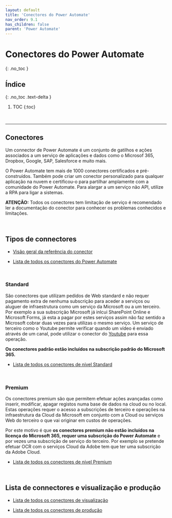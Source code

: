 ```yaml
---
layout: default
title: 'Conectores do Power Automate'
nav_order: 9.1
has_children: false
parent: 'Power Automate'
---
```


# Conectores do Power Automate
{: .no_toc }


## Índice
{: .no_toc .text-delta }

1. TOC
{:toc}

<br/>

---

## Conectores

Um connector de Power Automate é um conjunto de gatilhos e ações associados a um serviço de aplicações e dados como o Microsof 365, Dropbox, Google, SAP, Salesforce e muito mais.

O Power Automate tem mais de 1000 conectores certificados e pré-construídos. Também pode criar um conector personalizado para qualquer aplicação na nuvem e certificou-o para partilhar amplamente com a comunidade do Power Automate. Para alargar a um serviço não API, utilize a RPA para ligar a sistemas.


**ATENÇÃO:** Todos os conectores tem limitação de serviço é recomendado ler a documentação do conector para conhecer os problemas conhecidos e limitações.

<br/>

## Tipos de connectores


- [Visão geral da referência do conector](https://learn.microsoft.com/en-us/connectors/connector-reference/)

- [Lista de todos os conectores do Power Automate](https://learn.microsoft.com/en-us/connectors/connector-reference/connector-reference-powerautomate-connectors)

<br/>

### Standard

São conectores que utilizam pedidos de Web standard e não requer pagamento extra de nenhuma subscrição para aceder a serviços ou aluguer de infraestrutura como um serviço da Microsoft ou a um terceiro. Por exemplo a sua subscrição Microsoft já inlcui SharePoint Online e Microsoft Forms, já esta a pagar por estes serviços assim não faz sentido a Microsoft cobrar duas vezes para utilizas o mesmo serviço. Um serviço de terceiro como o Youtube permite verificar quando um vídeo é enviado através de um canal, pode utilizar o conector do [Youtube](https://learn.microsoft.com/en-us/connectors/youtube/) para essa operação.


**Os conectores padrão estão incluídos na subscrição padrão do Microsoft 365.**

- [Lista de todos os conectores de nível Standard](https://learn.microsoft.com/en-us/connectors/connector-reference/connector-reference-standard-connectors)


<br/>

### Premium

Os conectores premium são que permitem efetuar ações avançadas como inserir, modificar, apagar registos numa base de dados na cloud ou no local. Estas operações requer o acesso a subscrições de terceiro e operações na infraestrutura da Cloud da Microsoft em conjunto com a Cloud ou serviços Web do terceiro o que vai originar em custos de operações. 

Por este motivo é que **os conectores premium não estão incluídos na licença do Microsoft 365, requer uma subscrição do Power Automate** e por vezes uma subscrição de serviço do terceiro. Por exemplo se pretende efetuar OCR com o serviços Cloud da Adobe tem que ter uma subscrição da Adobe Cloud.

- [Lista de todos os conectores de nível Premium](https://learn.microsoft.com/en-us/connectors/connector-reference/connector-reference-premium-connectors)


<br/>

## Lista de connectores e visualização e produção

- [Lista de todos os conectores de visualização](https://learn.microsoft.com/en-us/connectors/connector-reference/connector-reference-preview-connectors)


- [Lista de todos os conectores de produção](https://learn.microsoft.com/en-us/connectors/connector-reference/connector-reference-production-connectors)


